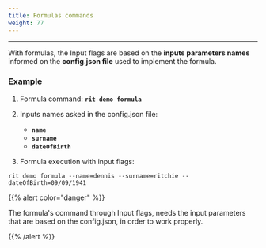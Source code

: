 ```yaml
---
title: Formulas commands
weight: 77
---
```


---

With formulas, the Input flags are based on the **inputs parameters names** informed on the **config.json file** used to implement the formula.

### **Example**

1. Formula command: **`rit demo formula`**

   

2. Inputs names asked in the config.json file:

   * **`name`**
   * **`surname`**
   * **`dateOfBirth`**

3. Formula execution with input flags:

```text
rit demo formula --name=dennis --surname=ritchie --dateOfBirth=09/09/1941
```

{{% alert color="danger" %}}

The formula's command through Input flags, needs the input parameters that are based on the config.json, in order to work properly. 

{{% /alert %}}
